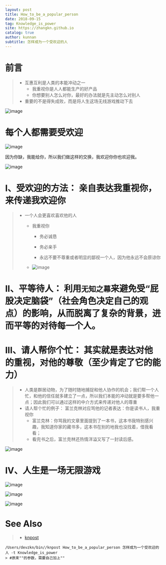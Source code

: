 ```yaml
---
layout: post
title: How_to_be_a_popular_person
date: 2018-09-15
tag: Knowledge_is_power
site: https://zhangkn.github.io
catalog: true
author: kunnan
subtitle: 怎样成为一个受欢迎的人 
---
```




# 前言



> * 互惠互利是人类的本能冲动之一
>   * 我重视你是人人都能生产的好产品
>   * 你想要别人怎么对你，最好的办法就是先主动怎么对别人
> * 重要的不是得失成败，而是将人生这场无线游戏推动下去

![image](https://wx3.sinaimg.cn/large/af39b376gy1fva6zi6w2wj20zk0k0e2w.jpg)



#  每个人都需要受欢迎

![image](https://wx3.sinaimg.cn/large/af39b376gy1fva79u7pduj20zk0k0e6s.jpg)

因为你缺，我能给你，所以我们做这样的交换，我欢迎你你也欢迎我。

![image](https://wx3.sinaimg.cn/large/af39b376gy1fva797t951j20zk0k04n3.jpg)





#   I、受欢迎的方法： 亲自表达我重视你，来传递我欢迎你

> * 一个人会更喜欢喜欢他的人
>
>
>
>
>
>   * 我重视你
>
>
>
>     * 务必诚恳
>
>     * 务必亲手
>
>     * 永远不要不尊重或者明显的鄙视一个人，因为他永远不会原谅你
>
>   * ![image](https://wx3.sinaimg.cn/large/af39b376gy1fva7jhnojej20zk0k0qqu.jpg)
>





# II、平等待人： 利用`无知之幕`来避免受“屁股决定脑袋”（社会角色决定自己的观点）的影响，从而脱离了复杂的背景，进而平等的对待每一个人。



# III、请人帮你个忙： 其实就是表达对他的重视，对他的尊敬（至少肯定了它的能力）



> * 人类是群居动物，为了随时随地捕捉和他人协作的机会；我们帮一个人忙，和他的信任就多建立了一点，所以我们本能的冲动就是要多帮他一点；因此我们可以通过这样的中介方式来传递对他人的尊重
> * 请人帮个忙的例子： 富兰克林对应骂他的记者表达：你是读书人，我重视你
>   * 富兰克林：你骂我的文章里面提到了一本书，这本书我特别感兴趣，我知道你家的藏书多，这本书在别的地我也没找着，借我看看；
>   * 看完书之后，富兰克林还热情洋溢又写了一封读后感。







![image](https://wx3.sinaimg.cn/large/af39b376gy1fva89bmje7j20zk0k0nlh.jpg)







# IV、人生是一场无限游戏



![image](https://wx3.sinaimg.cn/large/af39b376gy1fva8dbc817j20zk0k07sp.jpg)





![image](https://wx3.sinaimg.cn/large/af39b376gy1fva8dim33uj20zk0k04nx.jpg)

![image](https://wx3.sinaimg.cn/large/af39b376gy1fva8dqhs95j20zk0k01kx.jpg)

# See Also 

>* [knpost](https://github.com/zhangkn/KNBin/blob/master/knpost) 
>
```
/Users/devzkn/bin//knpost How_to_be_a_popular_person 怎样成为一个受欢迎的人 -t Knowledge_is_power
> #原来""的参数，需要自己加上""
```

